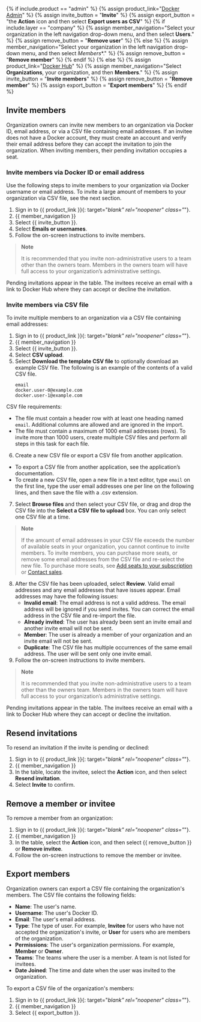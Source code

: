 
{% if include.product == "admin" %}
  {% assign product_link="[Docker Admin](https://admin.docker.com)" %}
  {% assign invite_button = "**Invite**" %}
  {% assign export_button = "the **Action** icon and then select **Export users as CSV**" %}
  {% if include.layer == "company" %}
    {% assign member_navigation="Select your organization in the left navigation drop-down menu, and then select **Users**." %}
    {% assign remove_button = "**Remove user**" %}
  {% else %}
    {% assign member_navigation="Select your organization in the left navigation drop-down menu, and then select *Members**." %}
    {% assign remove_button = "**Remove member**" %}
  {% endif %}
{% else %}
  {% assign product_link="[Docker Hub](https://hub.docker.com)" %}
  {% assign member_navigation="Select **Organizations**, your organization, and then **Members**." %}
  {% assign invite_button = "**Invite members**" %}
  {% assign remove_button = "**Remove member**" %}
  {% assign export_button = "**Export members**" %}
{% endif %}

## Invite members

Organization owners can invite new members to an organization via Docker ID, email address, or via a CSV file containing email addresses. If an invitee does not have a Docker account, they must create an account and verify their email address before they can accept the invitation to join the organization. When inviting members, their pending invitation occupies a seat.

### Invite members via Docker ID or email address

Use the following steps to invite members to your organization via Docker username or email address. To invite a large amount of members to your organization via CSV file, see the next section.

1. Sign in to {{ product_link }}{: target="_blank" rel="noopener" class="_"}.
2. {{ member_navigation }}
3. Select {{ invite_button }}.
4. Select **Emails or usernames**.
5. Follow the on-screen instructions to invite members.

  > **Note**
  >
  >  It is recommended that you invite non-administrative users to a team other than the owners team. Members in the owners team will have full access to your organization’s administrative settings.

Pending invitations appear in the table. The invitees receive an email with a link to Docker Hub where they can accept or decline the invitation.

### Invite members via CSV file

To invite multiple members to an organization via a CSV file containing email addresses:

1. Sign in to {{ product_link }}{: target="_blank" rel="noopener" class="_"}.
2. {{ member_navigation }}
3. Select {{ invite_button }}.
4. Select **CSV upload**.
5. Select **Download the template CSV file** to optionally download an example CSV file. The following is an example of the contents of a valid CSV file.
    ```
    email
    docker.user-0@example.com
    docker.user-1@example.com
    ```
  CSV file requirements:
   -  The file must contain a header row with at least one heading named `email`. Additional columns are allowed and are ignored in the import.
   -  The file must contain a maximum of 1000 email addresses (rows). To invite more than 1000 users, create multiple CSV files and perform all steps in this task for each file.
6. Create a new CSV file or export a CSV file from another application.
  - To export a CSV file from another application, see the application’s documentation.
  - To create a new CSV file, open a new file in a text editor, type `email` on the first line, type the user email addresses one per line on the following lines, and then save the file with a .csv extension.
7. Select **Browse files** and then select your CSV file, or drag and drop the CSV file into the **Select a CSV file to upload** box. You can only select one CSV file at a time.
  > **Note**
  >
  > If the amount of email addresses in your CSV file exceeds the number of available seats in your organization, you cannot continue to invite members. To invite members, you can purchase more seats, or remove some email addresses from the CSV file and re-select the new file. To purchase more seats, see [Add seats to your subscription](/subscription/add-seats/) or [Contact sales](https://www.docker.com/pricing/contact-sales/).
8. After the CSV file has been uploaded, select **Review**.
  Valid email addresses and any email addresses that have issues appear.
  Email addresses may have the following issues:
	  - **Invalid email**: The email address is not a valid address. The email address will be ignored if you send invites. You can correct the email address in the CSV file and re-import the file.
	  - **Already invited**: The user has already been sent an invite email and another invite email will not be sent.
	  - **Member**: The user is already a member of your organization and an invite email will not be sent.
	  - **Duplicate**: The CSV file has multiple occurrences of the same email address. The user will be sent only one invite email.
9. Follow the on-screen instructions to invite members.

  > **Note**
  >
  >  It is recommended that you invite non-administrative users to a team other than the owners team. Members in the owners team will have full access to your organization’s administrative settings.


Pending invitations appear in the table. The invitees receive an email with a link to Docker Hub where they can accept or decline the invitation.

## Resend invitations

To resend an invitation if the invite is pending or declined:

1. Sign in to {{ product_link }}{: target="_blank" rel="noopener" class="_"}.
2. {{ member_navigation }}
3. In the table, locate the invitee, select the **Action** icon, and then select **Resend invitation**.
4. Select **Invite** to confirm.

## Remove a member or invitee

To remove a member from an organization:

1. Sign in to {{ product_link }}{: target="_blank" rel="noopener" class="_"}.
2. {{ member_navigation }}
3. In the table, select the **Action** icon, and then select {{  remove_button  }} or **Remove invitee**.
4. Follow the on-screen instructions to remove the member or invitee.

## Export members

Organization owners can export a CSV file containing the organization's members.
The CSV file contains the following fields:

 * **Name**: The user's name.
 * **Username**: The user's Docker ID.
 * **Email**: The user's email address.
 * **Type**: The type of user. For example, **Invitee** for users who have not accepted the organization's invite, or **User** for users who are members of the organization.
 * **Permissions**: The user's organization permissions. For example, **Member** or **Owner**.
 * **Teams**: The teams where the user is a member. A team is not listed for invitees.
 * **Date Joined**: The time and date when the user was invited to the organization.

To export a CSV file of the organization's members:

1. Sign in to {{ product_link }}{: target="_blank" rel="noopener" class="_"}.
2. {{ member_navigation }}
3. Select {{ export_button }}.
